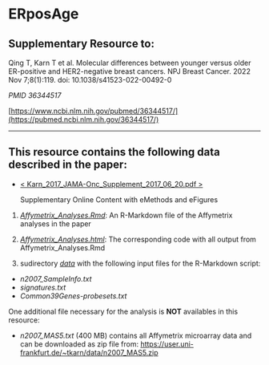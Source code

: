 # ERposAge

## Supplementary Resource to:  

Qing T, Karn T et al. Molecular differences between younger versus older ER-positive and HER2-negative breast cancers.
NPJ Breast Cancer. 2022 Nov 7;8(1):119. doi: 10.1038/s41523-022-00492-0

*PMID 36344517*

[https://www.ncbi.nlm.nih.gov/pubmed/36344517/](https://pubmed.ncbi.nlm.nih.gov/36344517/)

************************************************************

## This resource contains the following data described in the paper:



* [< Karn_2017_JAMA-Onc_Supplement_2017_06_20.pdf >](https://github.com/tkarn/TNBC-TIL/blob/master/Karn_2017_JAMA-Onc_Supplement_2017_06_20.pdf)

    Supplementary Online Content with eMethods and eFigures
	



1. [*Affymetrix_Analyses.Rmd*](https://github.com/tkarn/ERposAge/blob/master/Affymetrix_Analyses.Rmd):  An R-Markdown file of the Affymetrix analyses in the paper

2. [*Affymetrix_Analyses.html*](https://github.com/tkarn/ERposAge/blob/master/Affymetrix_Analyses.html):  The corresponding code with all output from Affymetrix_Analyses.Rmd

3. sudirectory [*data*](https://github.com/tkarn/ERposAge/blob/master/data/) with the following input files for the R-Markdown script:
 - *n2007_SampleInfo.txt*
 - *signatures.txt*
 - *Common39Genes-probesets.txt*


One additional file necessary for the analysis is **NOT** availables in this resource:
 - *n2007_MAS5.txt* (400 MB) contains all Affymetrix microarray data and can be downloaded as zip file from:
https://user.uni-frankfurt.de/~tkarn/data/n2007_MAS5.zip

 
